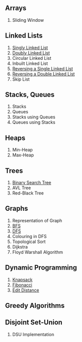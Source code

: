 ## Arrays
1. Sliding Window

## Linked Lists
1. [Singly Linked List](LinkedLists/SingleLL.cpp)
2. [Doubly Linked List](LinkedLists/DoubleLL.cpp)
3. Circular Linked List
4. Inbuilt Linked List
5. [Reversing a Single Linked List](LinkedLists/ReverseSLL.cpp)
6. [Reversing a Double Linked List](LinkedLists/ReverseDLL.cpp)
7. Skip List

## Stacks, Queues
1. Stacks
2. Queues
3. Stacks using Queues
4. Queues using Stacks

## Heaps
1. Min-Heap
2. Max-Heap

## Trees
1. [Binary Search Tree](Trees/BST.cpp)
2. AVL Tree
3. Red-Black Tree

## Graphs
1. Representation of Graph
2. [BFS](Graphs/BFS.cpp)
3. [DFS](Graphs/DFS.cpp)
4. Colouring in DFS
5. Topological Sort
6. Dijkstra
5. Floyd Warshall Algorithm

## Dynamic Programming
1. [Knapsack](DP/Knapsack.cpp)
2. [Fibonacci](DP/Fibonacci.cpp)
3. [Edit Distance](DP/EditDistance.cpp)

## Greedy Algorithms


## Disjoint Set-Union
1. DSU Implementation